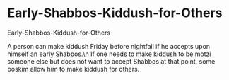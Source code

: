 # Early-Shabbos-Kiddush-for-Others
Early-Shabbos-Kiddush-for-Others

A person can make kiddush Friday before nightfall if he accepts upon himself an early Shabbos.\n
If one needs to make kiddush to be motzi someone else but does not want to accept Shabbos at that point, some poskim allow him to make kiddush for others.
